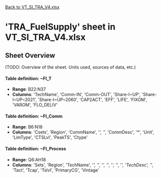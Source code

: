 [Back to VT_SI_TRA_V4.xlsx](README.md)

# 'TRA_FuelSupply' sheet in VT_SI_TRA_V4.xlsx

## Sheet Overview

(TODO: Overview of the sheet. Units used, sources of data, etc.)

#### Table definition: ~FI_T
- **Range**: B22:N37
- **Columns**: 'TechName', 'Comm-IN', 'Comm-OUT', 'Share-I\~UP', 'Share-I\~UP\~2021', 'Share-I\~UP\~2060', 'CAP2ACT', 'EFF', 'LIFE', 'FIXOM', 'VAROM', 'FLO_DELIV'

#### Table definition: ~FI_Comm
- **Range**: B6:N18
- **Columns**: 'Csets', 'Region', 'CommName', '*', '*', 'CommDesc', '*', 'Unit', 'LimType', 'CTSLvl', 'PeakTS', 'Ctype'

#### Table definition: ~FI_Process
- **Range**: Q6:AH18
- **Columns**: 'Sets', 'Region', 'TechName', '*', '*', '*', '*', '*', '*', '*', 'TechDesc', '*', 'Tact', 'Tcap', 'Tslvl', 'PrimaryCG', 'Vintage'

